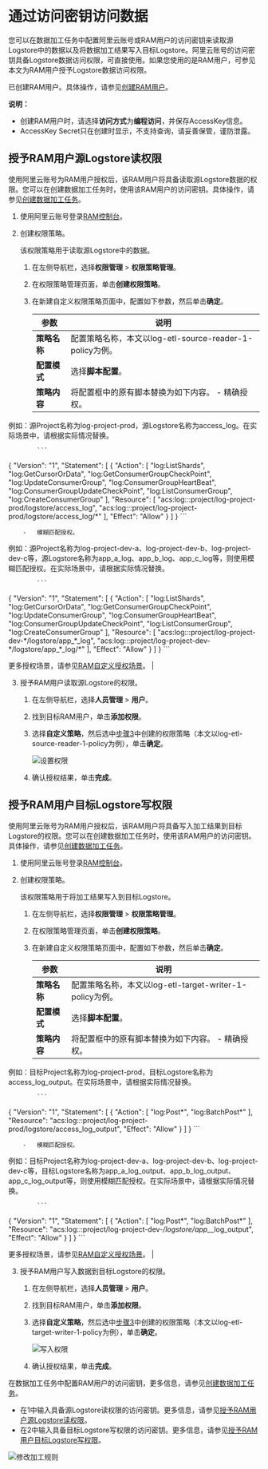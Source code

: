 # 通过访问密钥访问数据

您可以在数据加工任务中配置阿里云账号或RAM用户的访问密钥来读取源Logstore中的数据以及将数据加工结果写入目标Logstore。阿里云账号的访问密钥具备Logstore数据访问权限，可直接使用。如果您使用的是RAM用户，可参见本文为RAM用户授予Logstore数据访问权限。

已创建RAM用户。具体操作，请参见[创建RAM用户](/cn.zh-CN/用户管理/基本操作/创建RAM用户.md)。

**说明：**

-   创建RAM用户时，请选择**访问方式**为**编程访问**，并保存AccessKey信息。
-   AccessKey Secret只在创建时显示，不支持查询，请妥善保管，谨防泄露。

## 授予RAM用户源Logstore读权限

使用阿里云账号为RAM用户授权后，该RAM用户将具备读取源Logstore数据的权限。您可以在创建数据加工任务时，使用该RAM用户的访问密钥。具体操作，请参见[创建数据加工任务](/cn.zh-CN/数据加工/创建数据加工任务.md)。

1.  使用阿里云账号登录[RAM控制台](https://ram.console.aliyun.com/)。

2.  创建权限策略。

    该权限策略用于读取源Logstore中的数据。

    1.  在左侧导航栏，选择**权限管理** \> **权限策略管理**。

    2.  在权限策略管理页面，单击**创建权限策略**。

    3.  在新建自定义权限策略页面中，配置如下参数，然后单击**确定**。

        |参数|说明|
        |--|--|
        |**策略名称**|配置策略名称，本文以log-etl-source-reader-1-policy为例。|
        |**配置模式**|选择**脚本配置**。|
        |**策略内容**|将配置框中的原有脚本替换为如下内容。        -   精确授权。

例如：源Project名称为log-project-prod，源Logstore名称为access\_log。在实际场景中，请根据实际情况替换。

            ```
{
  "Version": "1",
  "Statement": [
    {
      "Action": [
        "log:ListShards",
        "log:GetCursorOrData",
        "log:GetConsumerGroupCheckPoint",
        "log:UpdateConsumerGroup",
        "log:ConsumerGroupHeartBeat",
        "log:ConsumerGroupUpdateCheckPoint",
        "log:ListConsumerGroup",
        "log:CreateConsumerGroup"
      ],
      "Resource": [
        "acs:log:*:*:project/log-project-prod/logstore/access\_log",
        "acs:log:*:*:project/log-project-prod/logstore/access\_log/*"
      ],
      "Effect": "Allow"
    }
  ]
}
            ```

        -   模糊匹配授权。

例如：源Project名称为log-project-dev-a、log-project-dev-b、log-project-dev-c等，源Logstore名称为app\_a\_log、app\_b\_log、app\_c\_log等，则使用模糊匹配授权。在实际场景中，请根据实际情况替换。

            ```
{
  "Version": "1",
  "Statement": [
    {
      "Action": [
        "log:ListShards",
        "log:GetCursorOrData",
        "log:GetConsumerGroupCheckPoint",
        "log:UpdateConsumerGroup",
        "log:ConsumerGroupHeartBeat",
        "log:ConsumerGroupUpdateCheckPoint",
        "log:ListConsumerGroup",
        "log:CreateConsumerGroup"
      ],
      "Resource": [
        "acs:log:*:*:project/log-project-dev-\*/logstore/app\_\*\_log",
    "acs:log:*:*:project/log-project-dev-\*/logstore/app\_\*\_log/*"
      ],
      "Effect": "Allow"
    }
  ]
}
            ```

更多授权场景，请参见[RAM自定义授权场景](/cn.zh-CN/开发指南/访问控制RAM/RAM自定义授权场景.md)。 |

3.  授予RAM用户读取源Logstore的权限。

    1.  在左侧导航栏，选择**人员管理** \> **用户**。

    2.  找到目标RAM用户，单击**添加权限**。

    3.  选择**自定义策略**，然后选中[步骤3](#step_6nl_j25_k2h)中创建的权限策略（本文以log-etl-source-reader-1-policy为例），单击**确定**。

        ![设置权限](https://static-aliyun-doc.oss-accelerate.aliyuncs.com/assets/img/zh-CN/5027283261/p58754.png)

    4.  确认授权结果，单击**完成**。


## 授予RAM用户目标Logstore写权限

使用阿里云账号为RAM用户授权后，该RAM用户将具备写入加工结果到目标Logstore的权限。您可以在创建数据加工任务时，使用该RAM用户的访问密钥。具体操作，请参见[创建数据加工任务](/cn.zh-CN/数据加工/创建数据加工任务.md)。

1.  使用阿里云账号登录[RAM控制台](https://ram.console.aliyun.com/)。

2.  创建权限策略。

    该权限策略用于将加工结果写入到目标Logstore。

    1.  在左侧导航栏，选择**权限管理** \> **权限策略管理**。

    2.  在权限策略管理页面，单击**创建权限策略**。

    3.  在新建自定义权限策略页面中，配置如下参数，然后单击**确定**。

        |参数|说明|
        |--|--|
        |**策略名称**|配置策略名称，本文以log-etl-target-writer-1-policy为例。|
        |**配置模式**|选择**脚本配置**。|
        |**策略内容**|将配置框中的原有脚本替换为如下内容。        -   精确授权。

例如：目标Project名称为log-project-prod，目标Logstore名称为access\_log\_output。在实际场景中，请根据实际情况替换。

            ```
{
  "Version": "1",
  "Statement": [
    {
      "Action": [
        "log:Post*",
        "log:BatchPost*"
      ],
       "Resource": "acs:log:*:*:project/log-project-prod/logstore/access_log_output",
      "Effect": "Allow"
    }
  ]
}
            ```

        -   模糊匹配授权。

例如：目标Project名称为log-project-dev-a、log-project-dev-b、log-project-dev-c等，目标Logstore名称为app\_a\_log\_output、app\_b\_log\_output、app\_c\_log\_output等，则使用模糊匹配授权。在实际场景中，请根据实际情况替换。

            ```
{
  "Version": "1",
  "Statement": [
    {
      "Action": [
        "log:Post*",
        "log:BatchPost*"
      ],
       "Resource": "acs:log:*:*:project/log-project-dev-*/logstore/app_*_log_output",
      "Effect": "Allow"
    }
  ]
}
            ```

更多授权场景，请参见[RAM自定义授权场景](/cn.zh-CN/开发指南/访问控制RAM/RAM自定义授权场景.md)。 |

3.  授予RAM用户写入数据到目标Logstore的权限。

    1.  在左侧导航栏，选择**人员管理** \> **用户**。

    2.  找到目标RAM用户，单击**添加权限**。

    3.  选择**自定义策略**，然后选中[步骤3](#step_bqu_zxr_ag0)中创建的权限策略（本文以log-etl-target-writer-1-policy为例），单击**确定**。

        ![写入权限](https://static-aliyun-doc.oss-accelerate.aliyuncs.com/assets/img/zh-CN/5027283261/p107689.png)

    4.  确认授权结果，单击**完成**。


在数据加工任务中配置RAM用户的访问密钥，更多信息，请参见[创建数据加工任务](/cn.zh-CN/数据加工/创建数据加工任务.md)。

-   在1中输入具备源Logstore读权限的访问密钥。更多信息，请参见[授予RAM用户源Logstore读权限](#section_bp1_fos_oep)。
-   在2中输入具备目标Logstore写权限的访问密钥。更多信息，请参见[授予RAM用户目标Logstore写权限](#section_6rs_1c4_9h8)。

![修改加工规则](https://static-aliyun-doc.oss-accelerate.aliyuncs.com/assets/img/zh-CN/5130334261/p58759.png)

